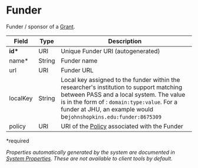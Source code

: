 # Funder

Funder / sponsor of a [Grant](Grant.md).

| Field  		| Type  		| Description |
| ------------- | ------------- | ------------- |
| __id*__ | URI | Unique Funder URI (autogenerated) |
| name* | String | Funder name |  
| url | URI | Funder URL |
| localKey | String | Local key assigned to the funder within the researcher's institution to support matching between PASS and a local system. The value is in the form of : `domain:type:value`. For a funder at JHU, an example would be`johnshopkins.edu:funder:8675309` |
| policy | URI | URI of the [Policy](Policy.md) associated with the Funder  |
 
*required 

*Properties automatically generated by the system are documented in [System Properties](SystemProperties.md). These are not available to client tools by default.*
